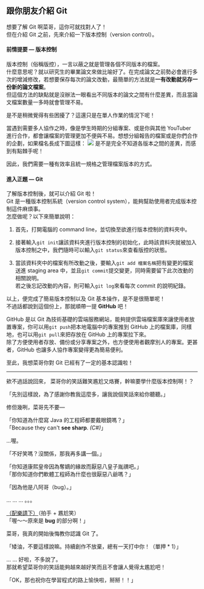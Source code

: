 ## 跟你朋友介紹 Git

想要了解 Git 啊菜哥，這你可就找對人了！  
但在介紹 Git 之前，先來介紹一下版本控制（version control）。

#### 前情提要 — 版本控制

版本控制（俗稱版控），一言以蔽之就是管理各個不同版本的檔案。  
什麼意思呢？就以研究生的畢業論文來做比喻好了。在完成論文之前勢必會進行多次的增減修改，若想要保存每次的論文改動，最簡單的方法就是**一有改動就另存一份新的論文檔案**。  
但這個方法的缺點就是沒辦法一眼看出不同版本的論文之間有什麼差異，而且當論文檔案數量一多時就會管理不易。

是不是稍微覺得有些困擾了？這還只是在單人作業的情況下呢！

當遇到需要多人協作之時，像是學生時期的分組專案、或是你與其他 YouTuber 進行合作，都會讓檔案的管理更加不便與不易。想想分組報告的檔案或是你們合作的企劃，如果檔名長成下圖這樣：
![](https://uploads-ssl.webflow.com/5d3a7aed4e11720246d46f49/5e54911f0290b51dd204239f_ExportedContentImage_03.png)
是不是完全不知道各版本之間的差異，而感到有點棘手呢！

因此，我們需要一種有效率且統一規格之管理檔案版本的方式。

#### 進入正題 — Git

了解版本控制後，就可以介紹 Git 啦！  
Git 是一種版本控制系統（version control system），能夠幫助使用者完成版本控制這件麻煩事。  
怎麼做呢？以下來簡單說明：

1. 首先，打開電腦的 command line，並切換至欲進行版本控制的資料夾中。

2. 接著輸入`git init`讓該資料夾進行版本控制的初始化，此時該資料夾就被加入版本控制之中，我們隨時可以輸入`git status`來查看版控的狀態。

3. 當該資料夾中的檔案有所改動之後，要輸入`git add 檔案名稱`把有變更的檔案送進 staging area 中，並且`git commit`提交變更，同時需要留下此次改動的相關說明。  
    若之後忘記改動的內容，則可輸入`git log`來看每次 commit 的說明紀錄。

以上，便完成了簡易版本控制以及 Git 基本操作，是不是很簡單呢！  
不過話都說到這個份上，那就順帶一提 **GitHub** 吧！

GitHub 是以 Git 為技術基礎的雲端服務網站，能夠提供雲端檔案庫來讓使用者放置專案，你可以用`git push`把本地電腦中的專案推到 GitHub 上的檔案庫，同樣地，也可以用`git pull`來把存放在 GitHub 上的專案拉下來。  
除了方便使用者存放、備份或分享專案之外，也方便使用者觀摩別人的專案。更甚者，GitHub 也讓多人協作專案變得更為簡易便利。

至此，我想菜哥你對 Git 已經有了一定的基本認識啦！

---

欸不過話說回來，
菜哥你的笑話難笑尷尬又烙賽，幹嘛要學什麼版本控制啊！？

「先別這樣說，為了感謝你教我這麼多，讓我說個笑話來給你聽聽。」

修但幾咧，菜哥先不要—

「你知道為什麼寫 Java 的工程師都要戴眼鏡嗎？」  
「Because they can't **see sharp**. *(C#)*」

...喔。

「不好笑嗎？沒關係，那我再多講一個。」

「你知道康熙皇帝因為奪嫡的緣故而厭惡八皇子胤禩吧。」  
「那你知道你們軟體工程師為什麼也很厭惡八爺嗎？」

「因為他是八阿哥（bug）。」

... ... ... 。。。

[（配樂請下）](https://www.youtube.com/watch?v=V29kfrf3l-M)（拍手 + 尷尬笑）  
「喔～～原來是 **bug** 的部分啊！」

菜哥，我真的開始後悔教你認識 Git 了。

「矮油，不要這樣說嘛。持續創作不放棄，總有一天打中你！（單押 * 1）」

... ... 好啦，不多說了。  
那就希望菜哥你的笑話能夠越來越好笑而且不會讓人覺得太尷尬吧！

「OK，那也祝你在學習程式的路上愉快啦，掰掰！！」